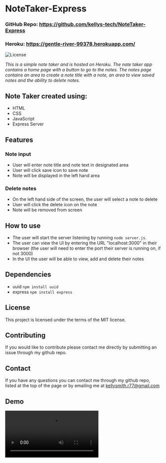 # NoteTaker-Express
### GitHub Repo: https://github.com/kellys-tech/NoteTaker-Express
### Heroku: https://gentle-river-99378.herokuapp.com/

![License](https://img.shields.io/badge/license-MIT-blue)

*This is a simple note taker and is hosted on Heroku. The note taker app contains a home page with a button to go to the notes. The notes page contains an area to create a note title with a note, an area to view saved notes and the ability to delete notes.*

## Note Taker created using:
* HTML
* CSS
* JavaScript
* Express Server

## Features
### Note input
* User will enter note title and note text in designated area
* User will click save icon to save note
* Note will be displayed in the left hand area

### Delete notes
* On the left hand side of the screen, the user will select a note to delete
* User will click the delete icon on the note
* Note will be removed from screen

## How to use
* The user will start the server listening by running `node server.js`.
* The user can view the UI by entering the URL "localhost:3000" in their browser (the user will need to enter the port their server is running on, if not 3000)
* In the UI the user will be able to view, add and delete their notes

## Dependencies
* uuid `npm install uuid`
* express `npm install express`

## License
This project is licensed under the terms of the MIT license.

## Contributing
If you would like to contribute please contact me directly by submitting an issue through my github repo.

## Contact
If you have any questions you can contact me through my github repo, listed at the top of the page or by emailing me at kellysmith.r77@gmail.com

## Demo
![NoteTakerDemo](https://github.com/kellys-tech/NoteTaker-Express/blob/main/public/assets/Image/NoteTakerDemo.mov)